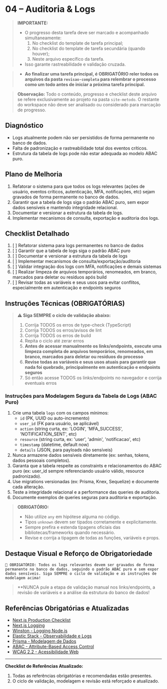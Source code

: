 
# 04 – Auditoria & Logs

> **IMPORTANTE:**
> - O progresso desta tarefa deve ser marcado e acompanhado simultaneamente:
>   1. No checklist do template de tarefa principal;
>   2. No checklist do template de tarefa secundária (quando houver);
>   3. Neste arquivo específico da tarefa.
> - Isso garante rastreabilidade e validação cruzada.

> - **Ao finalizar uma tarefa principal, é OBRIGATÓRIO reler todos os arquivos da pasta `revisao-completa` para relembrar o processo como um todo antes de iniciar a próxima tarefa principal.**

> **Observação:** Todo o conteúdo, progresso e checklist deste arquivo se refere exclusivamente ao projeto na pasta `site-metodo`. O restante do workspace não deve ser analisado ou considerado para marcação de progresso.

## Diagnóstico
- Logs atualmente podem não ser persistidos de forma permanente no banco de dados.
- Falta de padronização e rastreabilidade total dos eventos críticos.
- Estrutura da tabela de logs pode não estar adequada ao modelo ABAC puro.

## Plano de Melhoria
1. Refatorar o sistema para que todos os logs relevantes (ações de usuário, eventos críticos, autenticação, MFA, notificações, etc) sejam gravados de forma permanente no banco de dados.
2. Garantir que a tabela de logs siga o padrão ABAC puro, sem expor dados sensíveis e mantendo integridade relacional.
3. Documentar e versionar a estrutura da tabela de logs.
4. Implementar mecanismos de consulta, exportação e auditoria dos logs.

## Checklist Detalhado
1. [ ] Refatorar sistema para logs permanentes no banco de dados
2. [ ] Garantir que a tabela de logs siga o padrão ABAC puro
3. [ ] Documentar e versionar a estrutura da tabela de logs
4. [ ] Implementar mecanismos de consulta/exportação/auditoria
5. [ ] Validar integração dos logs com MFA, notificações e demais sistemas
6. [ ] Realizar limpeza de arquivos temporários, renomeados, em branco, marcados para deletar ou resíduos após build
7. [ ] Revisar todas as variáveis e seus usos para evitar conflitos, especialmente em autenticação e endpoints seguros

## Instruções Técnicas (OBRIGATÓRIAS)

> **⚠️ Siga SEMPRE o ciclo de validação abaixo:**
> 1. Corrija TODOS os erros de type-check (TypeScript)
> 2. Corrija TODOS os erros/avisos de lint
> 3. Corrija TODOS os erros de build
> 4. Repita o ciclo até zerar erros
> 5. **Antes de acessar manualmente os links/endpoints, execute uma limpeza completa de arquivos temporários, renomeados, em branco, marcados para deletar ou resíduos do processo**
> 6. **Revise todas as variáveis e seus usos atuais para garantir que nada foi quebrado, principalmente em autenticação e endpoints seguros**
> 7. Só então acesse TODOS os links/endpoints no navegador e corrija eventuais erros

### Instruções para Modelagem Segura da Tabela de Logs (ABAC Puro)

1. Crie uma tabela `logs` com os campos mínimos:
	- `id` (PK, UUID ou auto-incremento)
	- `user_id` (FK para usuário, se aplicável)
	- `action` (string curta, ex: 'LOGIN', 'MFA_SUCCESS', 'NOTIFICATION_SENT', etc)
	- `resource` (string curta, ex: 'user', 'admin', 'notificacao', etc)
	- `timestamp` (datetime, default now)
	- `details` (JSON, para payloads não sensíveis)
2. Nunca armazene dados sensíveis diretamente (ex: senhas, tokens, dados pessoais completos).
3. Garanta que a tabela respeite as constraints e relacionamentos do ABAC puro (ex: user_id sempre referenciando usuário válido, resource padronizado).
4. Use migrations versionadas (ex: Prisma, Knex, Sequelize) e documente cada alteração.
5. Teste a integridade relacional e a performance das queries de auditoria.
6. Documente exemplos de queries seguras para auditoria e exportação.

> **OBRIGATÓRIO:**
> - Não utilize `any` em hipótese alguma no código.
> - Tipos `unknown` devem ser tipados corretamente e explicitamente.
> - Sempre prefira e estenda tipagens oficiais das bibliotecas/frameworks quando necessário.
> - Revise e corrija a tipagem de todas as funções, variáveis e props.

## Destaque Visual e Reforço de Obrigatoriedade

```
🚨 OBRIGATÓRIO: Todos os logs relevantes devem ser gravados de forma permanente no banco de dados, seguindo o padrão ABAC puro e sem expor dados sensíveis. Siga SEMPRE o ciclo de validação e as instruções de modelagem acima!
```

> **NUNCA pule a etapa de validação manual nos links/endpoints, a revisão de variáveis e a análise da estrutura do banco de dados!

## Referências Obrigatórias e Atualizadas

- [Next.js Production Checklist](https://nextjs.org/docs/app/guides/production-checklist)
- [Next.js Logging](https://nextjs.org/docs/app/building-your-application/optimizing/logging)
- [Winston - Logging Node.js](https://www.npmjs.com/package/winston)
- [Elastic Stack - Observabilidade e Logs](https://www.elastic.co/elastic-stack)
- [Prisma - Modelagem de Dados](https://www.prisma.io/docs/concepts/components/prisma-schema)
- [ABAC - Attribute-Based Access Control](https://en.wikipedia.org/wiki/Attribute-based_access_control)
- [WCAG 2.2 - Acessibilidade Web](https://www.w3.org/WAI/standards-guidelines/wcag/)

---

**Checklist de Referências Atualizado:**
1. Todas as referências obrigatórias e recomendadas estão presentes.
2. O ciclo de validação, modelagem e revisão está reforçado e atualizado.
